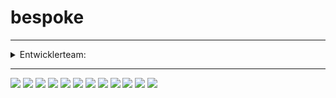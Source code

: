 # bespoke

---
<details>
<summary>
  Entwicklerteam: 
</summary>

[Gab2903](https://github.com/Gab2903) · 
[Ias-far](https://github.com/Ias-far) ·
[Lernya](https://github.com/Lernya) 
[samish24](https://github.com/samish24) 
[SiamakMehrnia](https://github.com/SiamakMehrnia) 
</details>


---

<!-- Languages -->
<img src="https://img.shields.io/badge/HTML5-E34F26?style=for-the-badge&logo=html5&logoColor=white" />
<img src="https://img.shields.io/badge/CSS3-1572B6?style=for-the-badge&logo=css3&logoColor=white" />
<img src="https://img.shields.io/badge/JavaScript-323330?style=for-the-badge&logo=javascript&logoColor=F7DF1E" /> 
<img src="https://img.shields.io/badge/json-5E5C5C?style=for-the-badge&logo=json&logoColor=white" /> 

<!-- CSS Layout -->
<img src="https://img.shields.io/badge/Tailwind_CSS-38B2AC?style=for-the-badge&logo=tailwind-css&logoColor=white" />
<img src="https://img.shields.io/badge/daisyUI-1ad1a5?style=for-the-badge&logo=daisyui&logoColor=white" /> 

<!-- Vite/React -->
<img src="https://img.shields.io/badge/Vite-B73BFE?style=for-the-badge&logo=vite&logoColor=FFD62E" />
<img src="https://img.shields.io/badge/React-20232A?style=for-the-badge&logo=react&logoColor=61DAFB" /> 
<img src="https://img.shields.io/badge/React_Router-CA4245?style=for-the-badge&logo=react-router&logoColor=white" /> 

<!-- Express.js Backend -->
<img src="https://img.shields.io/badge/Express%20js-000000?style=for-the-badge&logo=express&logoColor=white" /> 

<!-- Git, GitHub -->
<img src="https://img.shields.io/badge/GIT-E44C30?style=for-the-badge&logo=git&logoColor=white" />
<img src="https://img.shields.io/badge/GitHub-100000?style=for-the-badge&logo=github&logoColor=white" /> 



